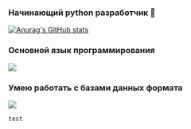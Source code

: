 ### Начинающий python разработчик 🐍

[![Anurag's GitHub stats](https://github-readme-stats.vercel.app/api?username=ZoomZerzz&show_icons=true&theme=dark)](https://github.com/anuraghazra/github-readme-stats)

### Основной язык программирования

<img src="https://img.shields.io/badge/Python-blue?style=for-the-badge&logo=Python&logoColor=white" />

### Умею работать с базами данных формата

<img src="https://img.shields.io/badge/MySql-black?style=for-the-badge&logo=mysql&logoColor=white" />

```test```